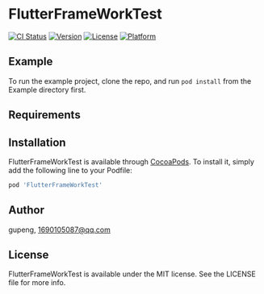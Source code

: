 # FlutterFrameWorkTest

[![CI Status](https://img.shields.io/travis/gupeng/FlutterFrameWorkTest.svg?style=flat)](https://travis-ci.org/gupeng/FlutterFrameWorkTest)
[![Version](https://img.shields.io/cocoapods/v/FlutterFrameWorkTest.svg?style=flat)](https://cocoapods.org/pods/FlutterFrameWorkTest)
[![License](https://img.shields.io/cocoapods/l/FlutterFrameWorkTest.svg?style=flat)](https://cocoapods.org/pods/FlutterFrameWorkTest)
[![Platform](https://img.shields.io/cocoapods/p/FlutterFrameWorkTest.svg?style=flat)](https://cocoapods.org/pods/FlutterFrameWorkTest)

## Example

To run the example project, clone the repo, and run `pod install` from the Example directory first.

## Requirements

## Installation

FlutterFrameWorkTest is available through [CocoaPods](https://cocoapods.org). To install
it, simply add the following line to your Podfile:

```ruby
pod 'FlutterFrameWorkTest'
```

## Author

gupeng, 1690105087@qq.com

## License

FlutterFrameWorkTest is available under the MIT license. See the LICENSE file for more info.
